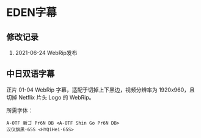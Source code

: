 # EDEN字幕

## 修改记录

1. 2021-06-24  WebRip发布

## 中日双语字幕

正片 01-04 WebRip 字幕，适配于切掉上下黑边，视频分辨率为 1920x960，且切掉 Netflix 片头 Logo 的 WebRip。

所需字体：
```
A-OTF 新ゴ Pr6N DB <A-OTF Shin Go Pr6N DB>
汉仪旗黑-65S <HYQiHei-65S>
```